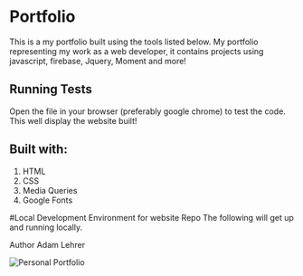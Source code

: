 # Portfolio

This is a my portfolio built using the tools listed below. My portfolio  representing my work as a web developer, it contains projects using javascript, firebase, Jquery, Moment and more!   



## Running Tests 

Open the file in  your browser (preferably google chrome) to test the code. 
This well display the website built! 

## Built with:
<ol>
<li> HTML 
<li> CSS 
<li> Media Queries 
<li> Google Fonts
</ol>

#Local Development Environment for website Repo
The following will get up and running locally.

Author
Adam Lehrer

![Personal Portfolio](imgs/Portfolio.png)

